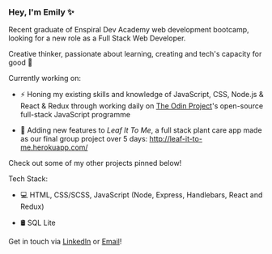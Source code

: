 ### Hey, I'm Emily ✨

Recent graduate of Enspiral Dev Academy web development bootcamp, looking for a new role as a Full Stack Web Developer. 

Creative thinker, passionate about learning, creating and tech's capacity for good 💖


Currently working on:

- ⚡ Honing my existing skills and knowledge of JavaScript, CSS, Node.js & React & Redux through working daily on [The Odin Project](https://www.theodinproject.com/)'s open-source full-stack JavaScript programme

- 🌱 Adding new features to <em>Leaf It To Me</em>, a full stack plant care app made as our final group project over 5 days: 
http://leaf-it-to-me.herokuapp.com/

Check out some of my other projects pinned below!


Tech Stack:

- 💻 HTML, CSS/SCSS, JavaScript (Node, Express, Handlebars, React and Redux)

- 🛢️ SQL Lite

Get in touch via [LinkedIn](https://www.linkedin.com/in/emily-berryman-9a6a651a8/) or [Email](mailto:emilyrberryman@gmail.com)!

<!--
**emily-berryman/emily-berryman** is a ✨ _special_ ✨ repository because its `README.md` (this file) appears on your GitHub profile.

Here are some ideas to get you started:

- 🔭 I’m currently working on ...
- 🌱 I’m currently learning ...
- 👯 I’m looking to collaborate on ...
- 🤔 I’m looking for help with ...
- 💬 Ask me about ...
- 📫 How to reach me: ...
- 😄 Pronouns: ...
- ⚡ Fun fact: ...
-->

